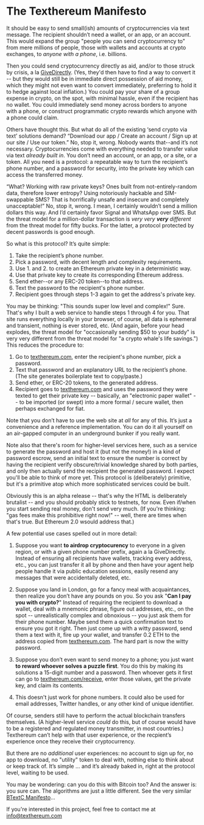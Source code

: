 The Texthereum Manifesto
========================

It should be easy to send small(ish) amounts of cryptocurrencies via text message.
The recipient shouldn’t need a wallet, or an app, or an account. This would expand
the group "people you can send cryptocurrency to" from mere millions of
people, those with wallets and accounts at crypto exchanges, to _anyone with a
phone_, i.e. billions.

Then you could send cryptocurrency directly as aid, and/or to those struck by
crisis, a la [GiveDirectly](https://www.givedirectly.org/). (Yes, they'd then
have to find a way to convert it -- but they would still be in immediate
direct possession of aid money, which they might not even want to convert
immediately, preferring to hold it to hedge against local inflation.) You could
pay your share of a group expense in crypto, on the spot, with minimal hassle,
even if the recipient has no wallet. You could immediately send money across
borders to anyone with a phone, or construct programmatic crypto rewards which
anyone with a phone could claim. 

Others have thought this. But what do all of the existing ‘send crypto via text’
solutions demand? “Download our app / Create an account / Sign up at our site /
Use our token.” No, stop it, wrong. Nobody wants that--and it’s not necessary.
Cryptocurrencies come with everything needed to transfer value via text
_already built in_. You don’t need an account, or an app, or a site, or a token.
All you need is a protocol: a repeatable way to turn the recipient’s phone
number, and a password for security, into the private key which can access the
transferred money.

“What? Working with raw private keys? Ones built from not-entirely-random data,
therefore lower entropy? Using notoriously hackable and SIM-swappable SMS? That
is horrifically unsafe and insecure and completely unacceptable!” No, stop it,
wrong. I mean, I certainly wouldn’t send a million dollars this way. And I’d
certainly favor Signal and WhatsApp over SMS. But the threat model for a
million-dollar transaction is _very very **very** different_ from the threat
model for fifty bucks. For the latter, a protocol protected by decent
passwords is good enough.

So what is this protocol? It’s quite simple:
1. Take the recipient’s phone number.
2. Pick a password, with decent length and complexity requirements.
3. Use 1. and 2. to create an Ethereum private key in a deterministic way.
4. Use that private key to create its corresponding Ethereum address.
5. Send ether--or any ERC-20 token--to that address.
6. Text the password to the recipient's phone number.
7. Recipient goes through steps 1-3 again to get the address's private key.

You may be thinking: "This sounds super low level and complex!" Sure. That's
why I built a web service to handle steps 1 through 4 for you. That site
runs everything locally in your browser, of course, all data is ephemeral and
transient, nothing is ever stored, etc. (And again, before your head explodes,
the threat model for "occasionally sending $50 to your buddy" is very very
different from the threat model for "a crypto whale's life savings.") This
reduces the procedure to:
1. Go to [texthereum.com](https://texthereum.com), enter the recipient's phone
number, pick a password.
2. Text that password and an explanatory URL to the recipient’s phone.
(The site generates boilerplate text to copy/paste.)
3. Send ether, or ERC-20 tokens, to the generated address.
4. Recipient goes to [texthereum.com](https://texthereum.com/receive) and uses
the password they were texted to get their private key -- basically, an
"electronic paper wallet" -- to be imported (or swept) into a more
formal / secure wallet, then perhaps exchanged for fiat.

Note that you don’t have to use the web site at _all_ for any of this. It’s
just a convenience and a reference implementation. You can do it all yourself
on an air-gapped computer in an underground bunker if you really want.

Note also that there's room for higher-level services here, such as a service
to generate the password and host it (but not the money!) in a kind of password
escrow, send an initial text to ensure the number is correct by having the
recipient verify obscure/trivial knowledge shared by both parties, and only
then actually send the recipient the generated password. I expect you'll be
able to think of more yet. This protocol is (deliberately) primitive, but it's
a primitive atop which more sophisticated services could be built.

Obviously this is an alpha release -- that's why the HTML is deliberately
brutalist -- and you should probably stick to testnets, for now. Even if/when
you start sending real money, don't send very much. (If you're thinking: "gas
fees make this prohibitive right now!" -- well, there are times when that's
true. But Ethereum 2.0 wsould address that.)

A few potential use cases spelled out in more detail:

1. Suppose you want **to airdrop cryptocurency** to everyone in a given region,
or with a given phone number prefix, again a la GiveDirectly. Instead of
ensuring all recipients have wallets, tracking every address, etc., you can
just transfer it all by phone and then have your agent help people handle it
via public education sessions, easily resend any messages that were
accidentally deleted, etc.

2. Suppose you land in London, go for a fancy meal with acquaintances, then
realize you don’t have any pounds on you. So you ask "**Can I pay you with
crypto?**" Instead of requiring the recipient to download a wallet, deal with a
mnemonic phrase, figure out addresses, etc., on the spot -- unrealistically
complex and obnoxious -- you just ask them for their phone number. Maybe send
them a quick confirmation text to ensure you got it right. Then just come up
with a witty password, send them a text with it, fire up your wallet, and
transfer 0.2 ETH to the address copied from [texthereum.com](https://texthereum.com). The hard part is
now the witty password.

3. Suppose you don’t even want to send money to a phone; you just want **to
reward whoever solves a puzzle first**. You do this by making its solutions
a 15-digit number and a password. Then whoever gets it first can go to
[texthereum.com/receive](https://texthereum.com/receive), enter those values,
get the private key, and claim its contents.

4. This doesn't just work for phone numbers. It could also be used for email
addresses, Twitter handles, or any other kind of unique identifier.

Of course, senders still have to perform the actual blockchain transfers
themselves. (A higher-level service _could_ do this, but of course would have
to be a registered and regulated money transmitter, in most countries.)
Texthereum can’t help with that user experience, or the recpient’s experience
once they receive their cryptocurrency.

But there are no _additional_ user experiences: no account to sign up for,
no app to download, no "utility" token to deal with, nothing else to think
about or keep track of. It’s simple ... and it’s already baked in, right at
the protocol level, waiting to be used.

You may be wondering: can you do this with Bitcoin too? And the answer is:
you sure can. The algorithms are just a little different. See the very similar
[BTextC Manifesto](https://github.com/rezendi/texthereum/blob/main/btextc/MANIFESTO.md)...

If you're interested in this project, feel free to contact me at [info@texthereum.com](mailto:info@texthereum.com)
